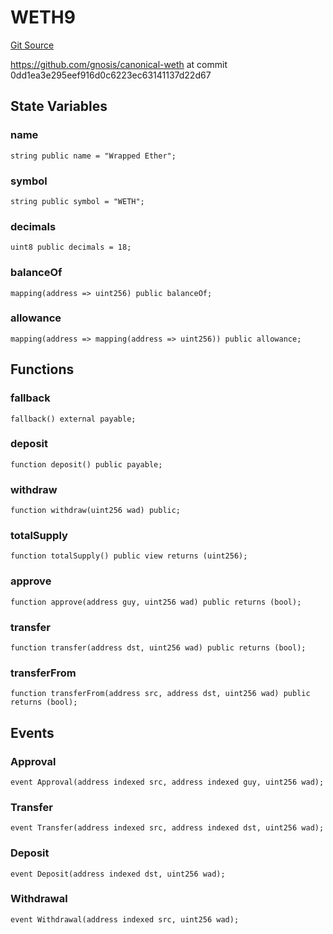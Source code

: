 # WETH9
[Git Source](https://github.com/larrythecucumber321/protocol/blob/aabf2c9d4120808940fb3be9193cb66ea71ac351/contracts/plugins/mocks/WETH.sol)

https://github.com/gnosis/canonical-weth at commit 0dd1ea3e295eef916d0c6223ec63141137d22d67


## State Variables
### name

```solidity
string public name = "Wrapped Ether";
```


### symbol

```solidity
string public symbol = "WETH";
```


### decimals

```solidity
uint8 public decimals = 18;
```


### balanceOf

```solidity
mapping(address => uint256) public balanceOf;
```


### allowance

```solidity
mapping(address => mapping(address => uint256)) public allowance;
```


## Functions
### fallback


```solidity
fallback() external payable;
```

### deposit


```solidity
function deposit() public payable;
```

### withdraw


```solidity
function withdraw(uint256 wad) public;
```

### totalSupply


```solidity
function totalSupply() public view returns (uint256);
```

### approve


```solidity
function approve(address guy, uint256 wad) public returns (bool);
```

### transfer


```solidity
function transfer(address dst, uint256 wad) public returns (bool);
```

### transferFrom


```solidity
function transferFrom(address src, address dst, uint256 wad) public returns (bool);
```

## Events
### Approval

```solidity
event Approval(address indexed src, address indexed guy, uint256 wad);
```

### Transfer

```solidity
event Transfer(address indexed src, address indexed dst, uint256 wad);
```

### Deposit

```solidity
event Deposit(address indexed dst, uint256 wad);
```

### Withdrawal

```solidity
event Withdrawal(address indexed src, uint256 wad);
```

